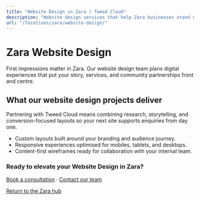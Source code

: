 ```yaml
---
title: "Website Design in Zara | Tweed Cloud"
description: "Website design services that help Zara businesses stand out online."
url: "/locations/zara/website-design/"
---
```


# Zara Website Design

First impressions matter in Zara. Our website design team plans digital experiences that put your story, services, and community partnerships front and centre.

## What our website design projects deliver

Partnering with Tweed Cloud means combining research, storytelling, and conversion-focused layouts so your next site supports enquiries from day one.

- Custom layouts built around your branding and audience journey.
- Responsive experiences optimised for mobiles, tablets, and desktops.
- Content-first wireframes ready for collaboration with your internal team.

### Ready to elevate your Website Design in Zara?

[Book a consultation](/consultation/) · [Contact our team](/contact/)

[Return to the Zara hub](/locations/zara/)
